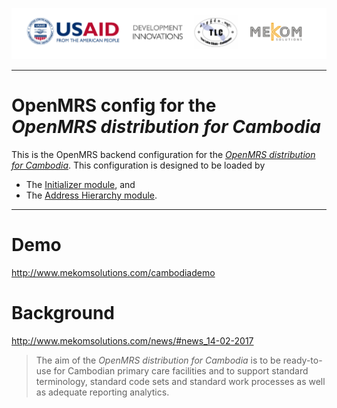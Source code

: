 ![alt tag](readme/cambodia-banner-1024x166.png)

---

# OpenMRS config for the <br>_OpenMRS distribution for Cambodia_
This is the OpenMRS backend configuration for the [_OpenMRS distribution for Cambodia_](https://github.com/mekomsolutions/openmrs-distro-cambodia).
This configuration is designed to be loaded by
- The [Initializer module](https://github.com/mekomsolutions/openmrs-module-initializer), and
- The [Address Hierarchy module](https://github.com/openmrs/openmrs-module-addresshierarchy). 

---

# Demo
http://www.mekomsolutions.com/cambodiademo

# Background
http://www.mekomsolutions.com/news/#news_14-02-2017
>The aim of the _OpenMRS distribution for Cambodia_ is to be ready-to-use for Cambodian primary care facilities and to support standard terminology, standard code sets and standard work processes as well as adequate reporting analytics.